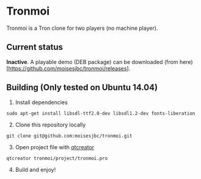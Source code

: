 # Tronmoi

Tronmoi is a Tron clone for two players (no machine player).

## Current status

**Inactive**. A playable demo (DEB package) can be downloaded (from here)[https://github.com/moisesjbc/tronmoi/releases].

## Building (Only tested on Ubuntu 14.04)

1. Install dependencies

```
sudo apt-get install libsdl-ttf2.0-dev libsdl1.2-dev fonts-liberation
```

2. Clone this repository locally

```
git clone git@github.com:moisesjbc/tronmoi.git 
```

3. Open project file with [qtcreator](http://qt-project.org/wiki/Category:Tools::QtCreator)

```
qtcreator tronmoi/project/tronmoi.pro
```

4. Build and enjoy!

